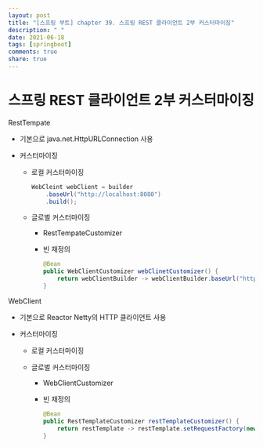 ```yaml
---
layout: post
title: "[스프링 부트] chapter 39. 스프링 REST 클라이언트 2부 커스터마이징"
description: " "
date: 2021-06-18
tags: [springboot]
comments: true
share: true
---
```


# 스프링 REST 클라이언트 2부 커스터마이징



RestTempate

- 기본으로 java.net.HttpURLConnection 사용

- 커스터마이징

  - 로컬 커스터마이징

    ```java
    WebCleint webClient = builder
    	.baseUrl("http://localhost:8080")
        .build();
    ```

  - 글로벌 커스터마이징

    - RestTempateCustomizer

    - 빈 재정의

      ```java
      @Bean
      public WebClientCustomizer webClinetCustomizer() {
          return webClientBuilder -> webClientBuilder.baseUrl("http://localhost:8080")
      }
      ```



WebClient

- 기본으로 Reactor Netty의 HTTP 클라이언트 사용

- 커스터마이징

  - 로컬 커스터마이징

  - 글로벌 커스터마이징

    - WebClientCustomizer

    - 빈 재정의

      ```java
      @Bean
      public RestTemplateCustomizer restTemplateCustomizer() {
          return restTemplate -> restTemplate.setRequestFactory(new HttpComponentsClientHttpRequestFactory());
      }
      ```



